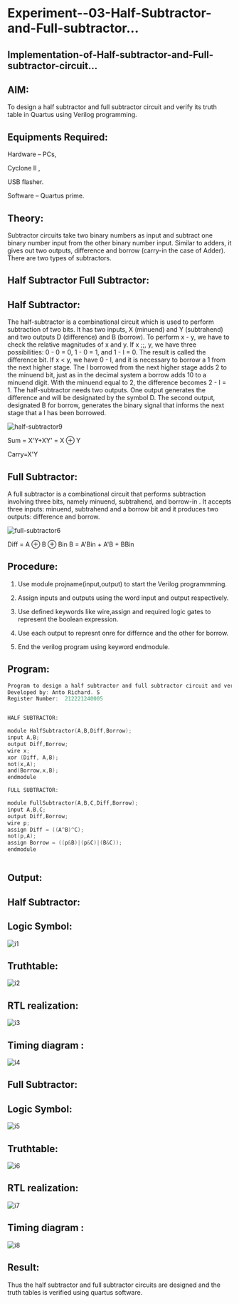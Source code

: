 # Experiment--03-Half-Subtractor-and-Full-subtractor...

## Implementation-of-Half-subtractor-and-Full-subtractor-circuit...

## AIM:

To design a half subtractor and full subtractor circuit and verify its truth table in Quartus using Verilog programming.

## Equipments Required:

Hardware – PCs,

Cyclone II , 

USB flasher.

Software – Quartus prime.

## Theory:

Subtractor circuits take two binary numbers as input and subtract one binary number input from the other binary number input. Similar to adders, it gives out two outputs, difference and borrow (carry-in the case of Adder). There are two types of subtractors.

## Half Subtractor Full Subtractor:

## Half Subtractor:

The half-subtractor is a combinational circuit which is used to perform subtraction of two bits. It has two inputs, X (minuend) and Y (subtrahend) and two outputs D (difference) and B (borrow). To perform x - y, we have to check the relative magnitudes of x and y. If x ;;, y, we have three possibilities: 0 - 0 = 0, 1 - 0 = 1, and 1 - I = 0. The result is called the difference bit. If x < y, we have 0 - I, and it is necessary to borrow a 1 from the next higher stage. The I borrowed from the next higher stage adds 2 to the minuend bit, just as in the decimal system a borrow adds 10 to a minuend digit. With the minuend equal to 2, the difference becomes 2 - I = 1. The half-subtractor needs two outputs. One output generates the difference and will be designated by the symbol D. The second output, designated B for borrow, generates the binary signal that informs the next stage that a I has been borrowed.

![half-subtractor9](https://user-images.githubusercontent.com/36288975/166112538-58c3bc7c-ee5d-4e6a-ac8d-8e8328efe27a.png)


Sum = X'Y+XY' = X ⊕ Y

Carry=X'Y

## Full Subtractor:

A full subtractor is a combinational circuit that performs subtraction involving three bits, namely minuend, subtrahend, and borrow-in . It accepts three inputs: minuend, subtrahend and a borrow bit and it produces two outputs: difference and borrow. 

![full-subtractor6](https://user-images.githubusercontent.com/36288975/166112541-24c68359-3de8-4674-ae22-8272ffc385ed.png)


Diff = A ⊕ B ⊕ Bin B = A'Bin + A'B + BBin


## Procedure:

1. Use module projname(input,output) to start the Verilog programmming.

2. Assign inputs and outputs using the word input and output respectively.

3. Use defined keywords like wire,assign and required logic gates to represent the boolean expression.

4. Use each output to represnt onre for differnce and the other for borrow.

5. End the verilog program using keyword endmodule.


## Program:

```c
Program to design a half subtractor and full subtractor circuit and verify its truth table in quartus using Verilog programming.
Developed by: Anto Richard. S
Register Number:  212221240005


HALF SUBTRACTOR:

module HalfSubtractor(A,B,Diff,Borrow);
input A,B;
output Diff,Borrow;
wire x;
xor (Diff, A,B);
not(x,A);
and(Borrow,x,B);
endmodule

FULL SUBTRACTOR:

module FullSubtractor(A,B,C,Diff,Borrow);
input A,B,C;
output Diff,Borrow;
wire p;
assign Diff = ((A^B)^C);
not(p,A);
assign Borrow = ((p&B)|(p&C)|(B&C));
endmodule



```

## Output:

## Half Subtractor:

## Logic Symbol:

![i1](https://user-images.githubusercontent.com/93427534/232090847-cf5b2333-3e77-40ec-8345-17a49bfbc0dc.png)


## Truthtable:

![i2](https://user-images.githubusercontent.com/93427534/232090855-c816615d-894a-42e1-ad0f-bcbf17e4e867.png)


##  RTL realization:

![i3](https://user-images.githubusercontent.com/93427534/232090863-999cb9f1-fa6e-4145-9e34-4baf49da7906.png)


## Timing diagram :

![i4](https://user-images.githubusercontent.com/93427534/232090873-59c2497b-bb69-4c11-a3c9-8f3919756963.png)


## Full Subtractor:

## Logic Symbol:

![i5](https://user-images.githubusercontent.com/93427534/232090905-5990e1ba-e3d6-41a0-8088-dd66b68688c1.png)


## Truthtable:

![i6](https://user-images.githubusercontent.com/93427534/232090914-9af8285a-9b3d-4063-950d-dcdbb8a402c6.png)


##  RTL realization:

![i7](https://user-images.githubusercontent.com/93427534/232090927-ff771c74-400a-4ea7-9de6-2b75f7cdaee6.png)


## Timing diagram :

![i8](https://user-images.githubusercontent.com/93427534/232090936-5fb2efb2-dbf0-4d03-816d-3b015b92c52c.png)



## Result:
Thus the half subtractor and full subtractor circuits are designed and the truth tables is verified using quartus software.


